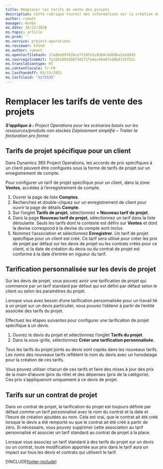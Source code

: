 ```yaml
---
title: Remplacer les tarifs de vente des projets
description: Cette rubrique fournit des informations sur la création de listes de prix de vente personnalisées.
author: rumant
manager: Annbe
ms.date: 10/22/2020
ms.topic: article
ms.prod: ''
ms.service: project-operations
ms.reviewer: kfend
ms.author: rumant
ms.openlocfilehash: 17a86e89f626cef720fe3c8db0cbd8d6a2a3ddd5
ms.sourcegitcommit: fa32b1893286f20271fa4ec4be8fc68bd135f53c
ms.translationtype: HT
ms.contentlocale: fr-FR
ms.lasthandoff: 02/15/2021
ms.locfileid: "5275535"
---
```

# <a name="override-project-sales-price-lists"></a>Remplacer les tarifs de vente des projets

_**S’applique à :** Project Operations pour les scénarios basés sur les ressources/produits non stockés Déploiement simplifié – Traiter la facturation pro forma_

## <a name="customer-specific-project-price-lists"></a>Tarifs de projet spécifique pour un client

Dans Dynamics 365 Project Operations, les accords de prix spécifiques à un client peuvent être configurés sous la forme de tarifs de projet sur un enregistrement de compte.

Pour configurer un tarif de projet spécifique pour un client, dans la zone **Ventes**, accédez à l’enregistrement de compte.

1. Ouvrer la page de liste **Comptes**.
2. Recherchez et double-cliquez sur un enregistrement de client pour ouvrir la page de détails **Compte**.
3. Sur l’onglet **Tarifs de projet**, sélectionnez **+ Nouveau tarif de projet**.
4. Dans la page **Nouveau tarif de projet**, sélectionnez un tarif dans la liste déroulante. Seuls les tarifs dont le contexte est défini sur **Ventes** et dont la devise correspond à la devise du compte sont inclus.
5. Nommez l’association et sélectionnez **Enregistrer**. Un tarif de projet spécifique pour un client est créé. Ce tarif sera utilisé pour créer les prix de projet par défaut sur les devis de projet ou les contrats créés pour ce client, si la date de création du devis ou du contrat de projet est conforme à la date d’entrée en vigueur du tarif.

## <a name="custom-pricing-on-project-quotes"></a>Tarification personnalisée sur les devis de projet

Sur les devis de projet, vous pouvez avoir une tarification de projet qui commence par un tarif standard par défaut qui est défini par défaut selon le client ou selon les paramètres du projet.

Lorsque vous avez besoin d’une tarification personnalisée pour un travail lié à un projet sur un devis particulier, vous pouvez l’obtenir à partir de l’entité associée des tarifs du projet.

Effectuez les étapes suivantes pour configurer une tarification de projet spécifique à un devis.

1. Ouvrez le devis du projet et sélectionnez l’onglet **Tarifs du projet**.
2. Dans la sous-grille, sélectionnez **Créer une tarification personnalisée**.

Tous les tarifs du projet joints au devis sont copiés dans les nouveaux tarifs. Les noms des nouveaux tarifs reflètent le nom du devis avec un horodatage pour la création de ces tarifs.

Vous pouvez utiliser chacun de ces tarifs et faire des mises à jour des prix de la main-d’œuvre (prix du rôle) et des dépenses (prix de la catégorie). Ces prix s’appliqueront uniquement à ce devis de projet.

## <a name="price-lists-on-a-project-contract"></a>Tarifs sur un contrat de projet

Dans un contrat de projet, la tarification du projet est toujours définie par défaut comme un tarif personnalisé avec le nom du contrat et la date et l’heure de création ajoutées au nom. Cela est vrai, que le contrat ait été créé lorsque le devis a été remporté ou que le contrat ait été créé à partir de zéro. Si nécessaire, vous pouvez supprimer cette association au tarif personnalisé et associer un tarif standard au contrat de projet à la place.

Lorsque vous associez un tarif standard à des tarifs du projet sur un devis ou un contrat, toute modification apportée aux prix dans le tarif aura un impact sur tous les devis et contrats qui utilisent le tarif.


[!INCLUDE[footer-include](../includes/footer-banner.md)]